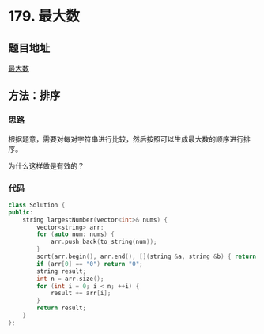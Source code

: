 # 179. 最大数

## 题目地址

[最大数](https://leetcode-cn.com/problems/largest-number/)

## 方法：排序

### 思路

根据题意，需要对每对字符串进行比较，然后按照可以生成最大数的顺序进行排序。


为什么这样做是有效的？


### 代码

```C++
class Solution {
public:
    string largestNumber(vector<int>& nums) {
        vector<string> arr;
        for (auto num: nums) {
            arr.push_back(to_string(num));
        }
        sort(arr.begin(), arr.end(), [](string &a, string &b) { return a + b > b + a;});
        if (arr[0] == "0") return "0";
        string result;
        int n = arr.size();
        for (int i = 0; i < n; ++i) {
            result += arr[i];
        }
        return result;
    }
};
```